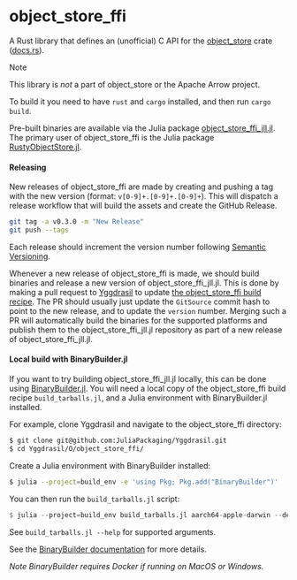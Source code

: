 # object_store_ffi

A Rust library that defines an (unofficial) C API for the [object_store](https://github.com/apache/arrow-rs/tree/master/object_store) crate ([docs.rs](https://docs.rs/object_store/latest/object_store/)).

> [!NOTE]
> This library is _not_ a part of object_store or the Apache Arrow project.

To build it you need to have `rust` and `cargo` installed, and then run `cargo build`.

Pre-built binaries are available via the Julia package [object_store_ffi_jll.jl](https://github.com/JuliaBinaryWrappers/object_store_ffi_jll.jl).
The primary user of object_store_ffi is the Julia package [RustyObjectStore.jl](https://github.com/RelationalAI/RustyObjectStore.jl/).

#### Releasing

New releases of object_store_ffi are made by creating and pushing a tag with the new version (format: `v[0-9]+.[0-9]+.[0-9]+`).
This will dispatch a release workflow that will build the assets and create the GitHub Release.

```bash
git tag -a v0.3.0 -m "New Release"
git push --tags
```

Each release should increment the version number following [Semantic Versioning](https://semver.org/).

Whenever a new release of object_store_ffi is made, we should build binaries and release a new version of object_store_ffi_jll.jl.
This is done by making a pull request to [Yggdrasil](https://github.com/JuliaPackaging/Yggdrasil) to update [the object_store_ffi build recipe](https://github.com/JuliaPackaging/Yggdrasil/blob/master/O/object_store_ffi/build_tarballs.jl).
The PR should usually just update the `GitSource` commit hash to point to the new release, and to update the `version` number.
Merging such a PR will automatically build the binaries for the supported platforms and publish them to the object_store_ffi_jll.jl repository as part of a new release of object_store_ffi_jll.jl.

#### Local build with BinaryBuilder.jl

If you want to try building object_store_ffi_jll.jl locally, this can be done using [BinaryBuilder.jl](https://github.com/JuliaPackaging/BinaryBuilder.jl).
You will need a local copy of the object_store_ffi build recipe `build_tarballs.jl`, and a Julia environment with BinaryBuilder.jl installed.

For example, clone Yggdrasil and navigate to the object_store_ffi directory:

```sh
$ git clone git@github.com:JuliaPackaging/Yggdrasil.git
$ cd Yggdrasil/O/object_store_ffi/
```

Create a Julia environment with BinaryBuilder installed:

```sh
$ julia --project=build_env -e 'using Pkg; Pkg.add("BinaryBuilder")'
```

You can then run the `build_tarballs.jl` script:

```julia
$ julia --project=build_env build_tarballs.jl aarch64-apple-darwin --deploy=local --verbose --debug
```

See `build_tarballs.jl --help` for supported arguments.

See the [BinaryBuilder documentation](https://docs.binarybuilder.org) for more details.

_Note BinaryBuilder requires Docker if running on MacOS or Windows._

